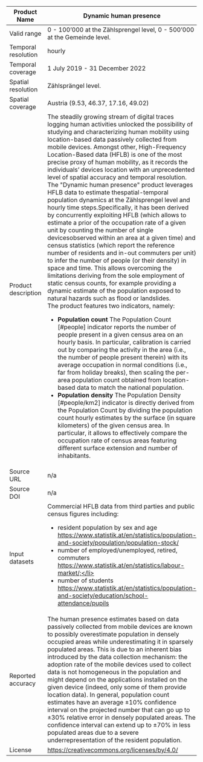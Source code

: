 |Product Name| Dynamic human presence |
| --- | --- |
| Valid range | 0 - 100’000 at the Zählsprengel level, 0 - 500’000 at the Gemeinde level. |
| Temporal resolution | hourly |
| Temporal coverage | 1 July 2019 - 31 December 2022 |
| Spatial resolution | Zählsprängel level. |
| Spatial coverage | Austria (9.53, 46.37, 17.16, 49.02) |
| Product description | The steadily growing stream of digital traces logging human activities unlocked the possibility of studying and characterizing human mobility using location-based data passively collected from mobile devices. Amongst other, High-Frequency Location-Based data (HFLB) is one of the most precise proxy of human mobility, as it records the individuals’ devices location with an unprecedented level of spatial accuracy and temporal resolution.<br>The "Dynamic human presence" product leverages HFLB data to estimate thespatial-temporal population dynamics at the Zählsprengel level and hourly time steps.Specifically, it has been derived by concurrently exploiting HFLB (which allows to estimate a prior of the occupation rate of a given unit by counting the number of single devicesobserved within an area at a given time) and census statistics (which report the reference number of residents and in-out commuters per unit) to infer the number of people (or their density) in space and time. This allows overcoming the limitations deriving from the sole employment of static census counts, for example providing a dynamic estimate of the population exposed to natural hazards such as flood or landslides.<br>The product features two indicators, namely:<ul><li>**Population count** The Population Count [#people] indicator reports the number of people present in a given census area on an hourly basis. In particular, calibration is carried out by comparing the activity in the area (i.e., the number of people present therein) with its average occupation in normal conditions (i.e., far from holiday breaks), then scaling the per-area population count obtained from location-based data to match the national population.</li><li>**Population density** The Population Density [#people/km2] indicator is directly derived from the Population Count by dividing the population count hourly estimates by the surface (in square kilometers) of the given census area. In particular, it allows to effectively compare the occupation rate of census areas featuring different surface extension and number of inhabitants. |
| Source URL | n/a |
| Source DOI | n/a |
| Input datasets |Commercial HFLB data from third parties and public census figures including:<ul><li>resident population by sex and age https://www.statistik.at/en/statistics/population-and-society/population/population-stock/</li><li>number of employed/unemployed, retired, commuters https://www.statistik.at/en/statistics/labour-market/;</li><li>number of students https://www.statistik.at/en/statistics/population-and-society/education/school-attendance/pupils</li></ul>|
| Reported accuracy | The human presence estimates based on data passively collected from mobile devices are known to possibly overestimate population in densely occupied areas while underestimating it in sparsely populated areas. This is due to an inherent bias introduced by the data collection mechanism: the adoption rate of the mobile devices used to collect data is not homogeneous in the population and might depend on the applications installed on the given device (indeed, only some of them provide location data). In general, population count estimates have an average ±10% confidence interval on the projected number that can go up to ±30% relative error in densely populated areas. The confidence interval can extend up to ±70% in less populated areas due to a severe underrepresentation of the resident population. |
| License | https://creativecommons.org/licenses/by/4.0/ |